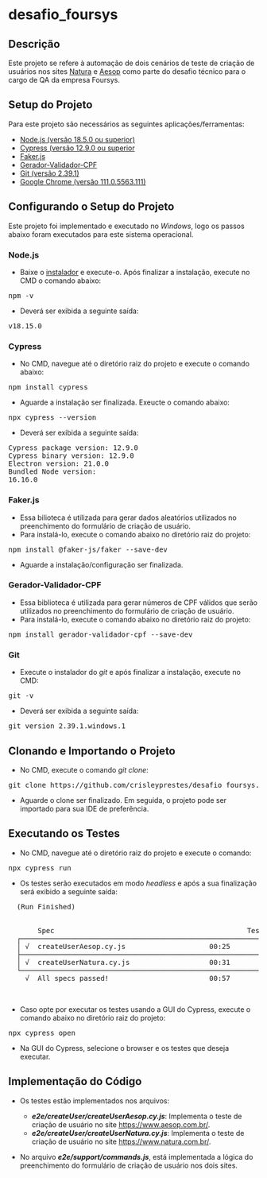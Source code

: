 # desafio_foursys

## Descrição

Este projeto se refere à automação de dois cenários de teste de criação de usuários nos sites [Natura](https://www.natura.com.br/) e [Aesop](https://www.aesop.com.br/) como parte do desafio técnico para o cargo de QA da empresa Foursys.

## Setup do Projeto

Para este projeto são necessários as seguintes aplicações/ferramentas:

- [Node.js (versão 18.5.0 ou superior)](https://nodejs.org/en)
- [Cypress (versão 12.9.0 ou superior](https://www.cypress.io/)
- [Faker.js](https://fakerjs.dev/)
- [Gerador-Validador-CPF](https://www.npmjs.com/package/gerador-validador-cpf)
- [Git (versão 2.39.1)](https://git-scm.com/downloads)
- [Google Chrome (versão 111.0.5563.111)](https://www.google.com/intl/pt-BR/chrome/)

## Configurando o Setup do Projeto

Este projeto foi implementado e executado no *_Windows_*, logo os passos abaixo foram executados para este sistema operacional.

### Node.js

- Baixe o [instalador](https://nodejs.org/dist/v18.15.0/node-v18.15.0-x64.msi) e execute-o. Após finalizar a instalação, execute no CMD o comando abaixo:
<pre>npm -v</pre>

- Deverá ser exibida a seguinte saída:
<pre>v18.15.0</pre>

### Cypress

- No CMD, navegue até o diretório raiz do projeto e execute o comando abaixo:
<pre>npm install cypress</pre>

- Aguarde a instalação ser finalizada. Exeucte o comando abaixo:
<pre>npx cypress --version</pre>

- Deverá ser exibida a seguinte saída:
<pre>Cypress package version: 12.9.0
Cypress binary version: 12.9.0
Electron version: 21.0.0
Bundled Node version:
16.16.0</pre>

### Faker.js

- Essa bilioteca é utilizada para gerar dados aleatórios utilizados no preenchimento do formulário de criação de usuário. 
- Para instalá-lo, execute o comando abaixo no diretório raiz do projeto:
<pre>npm install @faker-js/faker --save-dev</pre>

- Aguarde a instalação/configuração ser finalizada.

### Gerador-Validador-CPF

- Essa biblioteca é utilizada para gerar números de CPF válidos que serão utilizados no preenchimento do formulário de criação de usuário.
- Para instalá-lo, execute o comando abaixo no diretório raiz do projeto:
<pre>npm install gerador-validador-cpf --save-dev</pre>

### Git

- Execute o instalador do *_git_* e após finalizar a instalação, execute no CMD:
<pre>git -v</pre>

- Deverá ser exibida a seguinte saída:
<pre>git version 2.39.1.windows.1</pre>

## Clonando e Importando o Projeto

- No CMD, execute o comando *_git clone_*:
<pre>git clone https://github.com/crisleyprestes/desafio_foursys.git</pre>

- Aguarde o clone ser finalizado. Em seguida, o projeto pode ser importado para sua IDE de preferência.

## Executando os Testes

- No CMD, navegue até o diretório raiz do projeto e execute o comando:
<pre>npx cypress run</pre>

- Os testes serão executados em modo _headless_ e após a sua finalização será exibido a seguinte saída:
<pre>
  (Run Finished)


       Spec                                              Tests  Passing  Failing  Pending  Skipped
  ┌────────────────────────────────────────────────────────────────────────────────────────────────┐
  │ √  createUserAesop.cy.js                    00:25        1        1        -        -        - │
  ├────────────────────────────────────────────────────────────────────────────────────────────────┤
  │ √  createUserNatura.cy.js                   00:31        1        1        -        -        - │
  └────────────────────────────────────────────────────────────────────────────────────────────────┘
    √  All specs passed!                        00:57        2        2        -        -        -
    
    </pre>
    
- Caso opte por executar os testes usando a GUI do Cypress, execute o comando abaixo no diretório raiz do projeto:
<pre>npx cypress open</pre>

- Na GUI do Cypress, selecione o browser e os testes que deseja executar.


## Implementação do Código

- Os testes estão implementados nos arquivos:
  - **_e2e/createUser/createUserAesop.cy.js_**: Implementa o teste de criação de usuário no site https://www.aesop.com.br/.
  - **_e2e/createUser/createUserNatura.cy.js_**: Implementa o teste de criação de usuário no site https://www.natura.com.br/.

- No arquivo **_e2e/support/commands.js_**, está implementada a lógica do preenchimento do formulário de criação de usuário nos dois sites.
